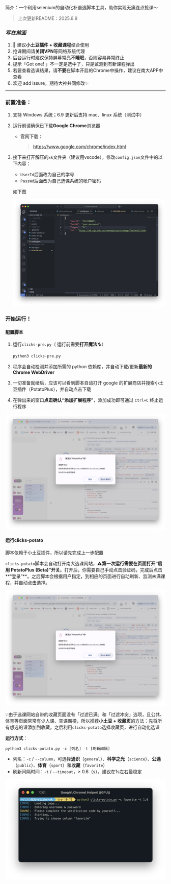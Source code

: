 简介：一个利用selenium的自动化补退选脚本工具，助你实现无痛连点抢课～

> 上次更新README：2025.6.9

### *写在前面*

1. 🌟 建议**小土豆插件 + 收藏课程**结合使用
2. 抢课期间请**关闭VPN**等网络系统代理
3. 后台运行时建议保持屏幕常亮**不睡眠**，否则容易异常终止
4. 提示「Got one! 」不一定是选中了，只是监测到有新课程弹出
5. 若要查看选课结果，请**不要**在脚本开启的Chrome中操作，建议在南大APP中查看
6. 欢迎 add issure，期待大神共同修改✨

---

### 前置准备：

1. 支持 Windows 系统；6.9 更新后支持 mac、linux 系统（测试中）

2. 运行前请确保已下载**Google Chrome**浏览器

   * 官网下载：

     > https://www.google.com/chrome/index.html

3. 接下来打开解压的`xk`文件夹（建议用vscode），修改`config.json`文件中的以下内容：

   * `UserId`后面改为自己的学号
   * `PassWd`后面改为自己选课系统的帐户密码

   如下图

   ![./assets/配置.png](https://github.com/DonLangTswn/NJU-clicks-xk/blob/main/assets/%E9%85%8D%E7%BD%AE.png)



### 开始运行！

#### 配置脚本

1. 运行`clicks-pre.py`（ 运行前需要**打开魔法**🪜）

   ```bash
   python3 clicks-pre.py
   ```

2. 程序会自动检测并添加所需的 python 依赖库，并自动下载/更新**最新的 Chrome WebDriver**

3. 一切准备就绪后，应该可以看到脚本自动打开 google 的扩展商店并搜索小土豆插件（PotatoPlus），并自动点击下载

4. 在弹出来的窗口**点击确认“添加扩展程序”**，添加成功即可通过 `Ctrl+C` 终止运行程序

![./assets/小土豆.png](https://github.com/DonLangTswn/NJU-clicks-xk/blob/main/assets/%E5%B0%8F%E5%9C%9F%E8%B1%86.png)

#### 运行clicks-potato

脚本依赖于小土豆插件，所以请先完成上一步配置

`clicks-potato`脚本会自动打开南大选课网站，⚠️**第一次运行需要在页面打开“启用 PotatoPlus (Beta)”开关**。打开后，你需要自己手动点击验证码，完成后点击**“登录”**。之后脚本会根据用户指定，到相应的页面进行自动刷新、监测未满课程，并自动点击选择。

![./assets/登录.png](https://github.com/DonLangTswn/NJU-clicks-xk/blob/main/assets/%E5%B0%8F%E5%9C%9F%E8%B1%86.png)

💡由于选课网站自带的收藏页面没有「过滤已满」和「过滤冲突」选项，且公共、体育等页面常常有少人课、空课霸榜，所以推荐**小土豆 + 收藏页**的方法：先将所有想选的课添加到收藏，之后利用`clicks-potato`选择收藏页，进行自动化选课

**运行方式**：

```shell
python3 clicks-potato.py -c [列名] -t [刷新间隔]
```

* 列名：`-c` / `--column`，可选择**通识**（`general`）、**科学之光**（`science`）、**公选**（`public`）、**体育**（`sport`）和**收藏**（`favorite`）
* 刷新间隔时间：`-t` / `--timeout`，≥ 0.6（s），建议在1s左右最稳定

![./assets/运行.png](https://github.com/DonLangTswn/NJU-clicks-xk/blob/main/assets/%E8%BF%90%E8%A1%8C.png)


